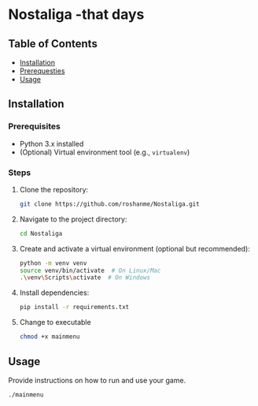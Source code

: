 # Nostaliga -that days

## Table of Contents

- [Installation](#Installation)
- [Prerequesties](#Prerequisites)
- [Usage](#usage)

## Installation

### Prerequisites

- Python 3.x installed
- (Optional) Virtual environment tool (e.g., `virtualenv`)

### Steps

1. Clone the repository:

    ```bash
    git clone https://github.com/roshanme/Nostaliga.git
    ```

2. Navigate to the project directory:

    ```bash
    cd Nostaliga
    ```

3. Create and activate a virtual environment (optional but recommended):

    ```bash
    python -m venv venv
    source venv/bin/activate  # On Linux/Mac
    .\venv\Scripts\activate  # On Windows
    ```

4. Install dependencies:

    ```bash
    pip install -r requirements.txt
    ```
5. Change to executable

    ```bash
    chmod +x mainmenu
    ```
## Usage

Provide instructions on how to run and use your game.

```bash
./mainmenu
```
